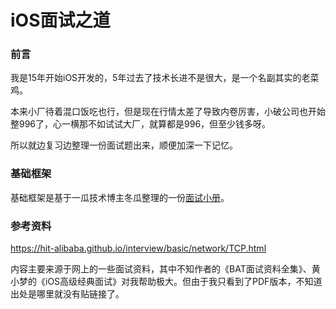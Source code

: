 # iOS面试之道

### 前言
我是15年开始iOS开发的，5年过去了技术长进不是很大，是一个名副其实的老菜鸡。

本来小厂待着混口饭吃也行，但是现在行情太差了导致内卷厉害，小破公司也开始整996了，心一横那不如试试大厂，就算都是996，但至少钱多呀。

所以就边复习边整理一份面试题出来，顺便加深一下记忆。

### 基础框架
基础框架是基于一瓜技术博主冬瓜整理的一份[面试小册](https://iosgua.com/interval/)。

### 参考资料
https://hit-alibaba.github.io/interview/basic/network/TCP.html


内容主要来源于网上的一些面试资料，其中不知作者的《BAT面试资料全集》、黄小梦的《iOS高级经典面试》对我帮助极大。但由于我只看到了PDF版本，不知道出处是哪里就没有贴链接了。
